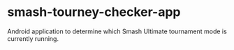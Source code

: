 # smash-tourney-checker-app
Android application to determine which Smash Ultimate tournament mode is currently running.
